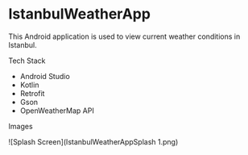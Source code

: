 # IstanbulWeatherApp

This Android application is used to view current weather conditions in Istanbul.

Tech Stack

- Android Studio
- Kotlin
- Retrofit
- Gson
- OpenWeatherMap API

Images

![Splash Screen](IstanbulWeatherAppSplash 1.png)
